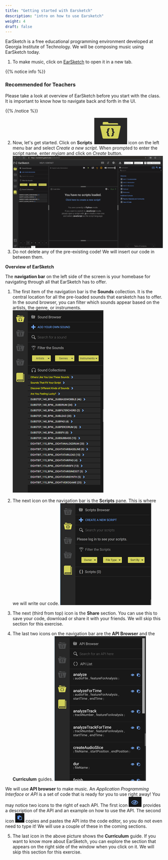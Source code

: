 ```yaml
---
title: "Getting started with Earsketch"
description: "intro on how to use Earsketch"
weight: 4
draft: false
---
```


EarSketch is a free educational programming environment developed at Georgia Institute of Technology. We will be composing music using EarSketch today.

1.  To make music, click on
    [EarSketch](https://earsketch.gatech.edu/earsketch2/) to open it in a new tab.
    
{{% notice info %}} 

### Recommended for Teachers 
Please take a look at overview of EarSketch before you start with the class. It is important to know how to navigate back and forth in the UI.

{{% /notice %}}

2.  Now, let's get started. Click on **Scripts**
    ![](img/icon-scripts.PNG) icon on the left menu bar and
    select *Create a new script*. When prompted to enter the script
    name, enter *myjam* and click on *Create* button.
    ![](gif/createanewcript.gif)
3.  Do not delete any of the pre-existing code! We will insert our code in between them.

**Overview of EarSketch**

 The **navigation bar** on the left side of the screen is your homebase for navigating through all that EarSketch has to offer.
1. The first item of the navigation bar is the **Sounds** collection. It is the central location for all the pre-loaded sounds that earsketch has to offer. In the sound browser, you can filter which sounds appear based on the artists, the genre, or instruments.
    ![](img/screenshot-navigation-sound-browser.png)

2. The next icon on the navigation bar is the **Scripts** pane. This is where we will write our code.
    ![](img/screenshot-navigation-script.png)

3. The next (third from top) icon is the **Share** section. You can use this to save your code, download or share it with your friends. We will skip this section for this exercise.
4. The last two icons on the navigation bar are the **API Browser** and the **Curriculum** guides.
        ![](img/screenshot-navigation-api-curriculum.png)
        
We will use **API browser** to make music. An *Application Programming Interface* or *API* is a set of code that is ready for you to use right away! You may notice two icons to the right of each API. The first icon ![](img/icon-eye.PNG) provides a description of the
API and an example on how to use the API. The second icon
![](img/icon-paste.PNG) copies and pastes the API into the code editor, so you do not even need to type it! We
will use a couple of these in the coming sections.

5. The last icon in the above picture shows the **Curriculum** guide. If you want to know more about EarSketch, you can explore the section that appears on the right side of the window when you click on it. We will skip this section for this exercise.